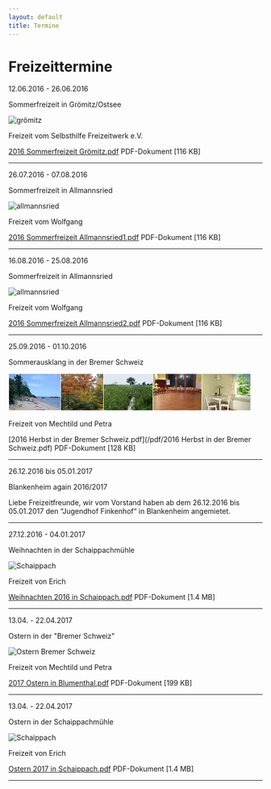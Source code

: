 ```yaml
---
layout: default
title: Termine
---
```

# Freizeittermine


12.06.2016 - 26.06.2016

Sommerfreizeit in Grömitz/Ostsee

![grömitz](/images/groemitz.jpeg)

Freizeit vom Selbsthilfe Freizeitwerk e.V.

[2016 Sommerfreizeit Grömitz.pdf](/pdf/Grömitz2016.pdf)
PDF-Dokument [116 KB]

-------------------------------------------------------------------

26.07.2016 - 07.08.2016

Sommerfreizeit in Allmannsried

![allmannsried](/images/allmansried.jpeg)

Freizeit vom Wolfgang

[2016 Sommerfreizeit Allmannsried1.pdf](/pdf/Allmannsried1-2016.pdf)
PDF-Dokument [116 KB]

-------------------------------------------------------------------

16.08.2016 - 25.08.2016

Sommerfreizeit in Allmannsried

![allmannsried](/images/allmansried.jpeg)

Freizeit vom Wolfgang

[2016 Sommerfreizeit Allmannsried2.pdf](/pdf/Allmannsried2-2016.pdf)
PDF-Dokument [116 KB]

-------------------------------------------------------------------

25.09.2016 - 01.10.2016

Sommerausklang in der Bremer Schweiz

![Leiste_Herbst_Bremen](/images/Leiste_Herbst_Bremen.jpg)

Freizeit von Mechtild und Petra

[2016 Herbst in der Bremer Schweiz.pdf](/pdf/2016 Herbst in der Bremer Schweiz.pdf)
PDF-Dokument [128 KB]

-------------------------------------------------------------------

26.12.2016 bis 05.01.2017

Blankenheim again 2016/2017

Liebe Freizeitfreunde, wir vom Vorstand haben ab dem
26.12.2016 bis 05.01.2017  den “Jugendhof Finkenhof“
in Blankenheim angemietet.

-------------------------------------------------------------------

27.12.2016 - 04.01.2017

Weihnachten in der Schaippachmühle

![Schaippach](/images/schaippach.jpeg)

Freizeit von Erich

[Weihnachten 2016 in Schaippach.pdf](/pdf/Weihnachten_2016_in_Schaippach.pdf)
PDF-Dokument [1.4 MB]

-------------------------------------------------------------------

13.04. - 22.04.2017

Ostern in der "Bremer Schweiz"

![Ostern Bremer Schweiz](/images/bremen.jpeg)

Freizeit von Mechtild und Petra

[2017 Ostern in Blumenthal.pdf](/pdf/2017OsterninBlumenthal.pdf)
PDF-Dokument [199 KB]

--------------------------------------------------------------------

13.04. - 22.04.2017

Ostern in der Schaippachmühle

![Schaippach](/images/schaippach.jpeg)

Freizeit von Erich

[Ostern 2017 in Schaippach.pdf](/pdf/Ostern_2017_in_Schaippach.pdf)
PDF-Dokument [1.4 MB]

---------------------------------------------------------------------

